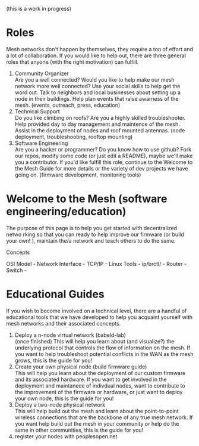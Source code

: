 (this is a work in progress)  

# Roles  
Mesh networks don't happen by themselves, they require a ton of effort and a lot of collaboration. If you would like to help out, there are three general roles that anyone (with the right motivation) can fulfill.  
 1. Community Organizer   
      Are you a well connected? Would you like to help make our mesh network more well connected? Use your social skills to help get the word out. Talk to neighbors and local businesses about setting up a node in their buildings. Help plan events that raise awarness of the mesh. (events, outreach, press, education)  
 2. Technical Support   
      Do you like climbing on roofs? Are you a highly skilled troubleshooter. Help provided day to day management and maintence of the mesh. Assist in the deployment of nodes and roof mounted antennas. (node deployment, troubleshooting, rooftop mounting)  
 3. Software Engineering   
      Are you a hacker or programmer? Do you know how to use github? Fork our repos, modify some code (or just edit a README), maybe we'll make you a contributor. If you'd like fulfill this role, continue to the Welcome to the Mesh Guide for more details or the variety of dev projects we have going on. (firmware development, monitoring tools)  
 
# Welcome to the Mesh (software engineering/education)  
 
The purpose of this page is to help you get started with decentralized netwo    rking so that you can ready to help improve our firmware (or build your own!    ), maintain the/a network and teach others to do the same.
 
Concepts

OSI Model -
Network Interface - 
TCP/IP -
Linux Tools - ip/brctl/ -
Router -
Switch -
 
# Educational Guides  
If you wish to become involved on a technical level, there are a handful of educational tools that we have developed to help you acquaint yourself with mesh networks and their associated concepts.  
   
 1. Deploy a n-node virtual network (babeld-lab)  
      (once finished) This will help you learn about (and visualize?) the underlying protocol that controls the flow of information on the mesh. If you want to help troubleshoot potential conflicts in the WAN as the mesh grows, this is the guide for you!  
 2. Create your own physical node (build firmware guide)  
      This will help you learn about the deployment of our custom firmware and its associated hardware. If you want to get involved in the deployment and maintanece of indivdual nodes, want to contribute to the improvement of the firmware or hardware, or just want to deploy your own node, this is the guide for you!  
 3. Deploy a two-node physical network  
      This will help build out the mesh and learn about the point-to-point wireless connections that are the backbone of any true mesh network. If you want help build out the mesh in your community or help do the same in other communities, this is the guide for you!  
 4. register your nodes with peoplesopen.net  
  



